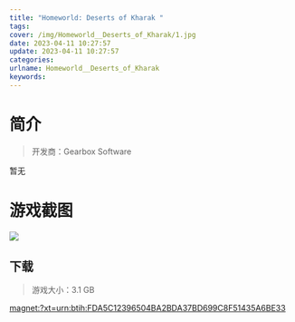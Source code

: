 ```yaml
---
title: "Homeworld: Deserts of Kharak "
tags: 
cover: /img/Homeworld__Deserts_of_Kharak/1.jpg
date: 2023-04-11 10:27:57
update: 2023-04-11 10:27:57
categories: 
urlname: Homeworld__Deserts_of_Kharak
keywords: 
---
```

# 简介

> 开发商：Gearbox Software

暂无

# 游戏截图

![](/img/Homeworld__Deserts_of_Kharak/2.jpg)


## 下载

> 游戏大小：3.1 GB

[magnet:?xt=urn:btih:FDA5C12396504BA2BDA37BD699C8F51435A6BE33](magnet:?xt=urn:btih:FDA5C12396504BA2BDA37BD699C8F51435A6BE33)